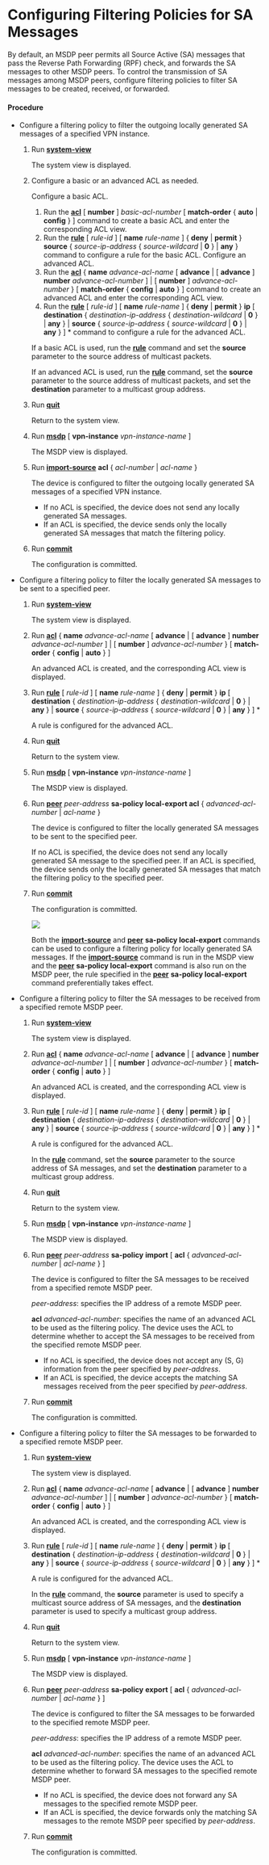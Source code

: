Configuring Filtering Policies for SA Messages
==============================================

By default, an MSDP peer permits all Source Active (SA) messages that pass the Reverse Path Forwarding (RPF) check, and forwards the SA messages to other MSDP peers. To control the transmission of SA messages among MSDP peers, configure filtering policies to filter SA messages to be created, received, or forwarded.

#### Procedure

* Configure a filtering policy to filter the outgoing locally generated SA messages of a specified VPN instance.
  1. Run [**system-view**](cmdqueryname=system-view)
     
     
     
     The system view is displayed.
  2. Configure a basic or an advanced ACL as needed.
     
     Configure a basic ACL.
     1. Run the [**acl**](cmdqueryname=acl) [ **number** ] *basic-acl-number* [ **match-order** { **auto** | **config** } ] command to create a basic ACL and enter the corresponding ACL view.
     2. Run the [**rule**](cmdqueryname=rule) [ *rule-id* ] [ **name** *rule-name* ] { **deny** | **permit** } **source** { *source-ip-address* { *source-wildcard* | **0** } | **any** } command to configure a rule for the basic ACL.
     Configure an advanced ACL.
     1. Run the [**acl**](cmdqueryname=acl) { **name** *advance-acl-name* [ **advance** | [ **advance** ] **number** *advance-acl-number* ] | [ **number** ] *advance-acl-number* } [ **match-order** { **config** | **auto** } ] command to create an advanced ACL and enter the corresponding ACL view.
     2. Run the [**rule**](cmdqueryname=rule) [ *rule-id* ] [ **name** *rule-name* ] { **deny** | **permit** } **ip** [ **destination** { *destination-ip-address* { *destination-wildcard* | **0** } | **any** } | **source** { *source-ip-address* { *source-wildcard* | **0** } | **any** } ] \* command to configure a rule for the advanced ACL.
     
     If a basic ACL is used, run the [**rule**](cmdqueryname=rule) command and set the **source** parameter to the source address of multicast packets.
     
     If an advanced ACL is used, run the [**rule**](cmdqueryname=rule) command, set the **source** parameter to the source address of multicast packets, and set the **destination** parameter to a multicast group address.
  3. Run [**quit**](cmdqueryname=quit)
     
     
     
     Return to the system view.
  4. Run [**msdp**](cmdqueryname=msdp) [ **vpn-instance** *vpn-instance-name* ]
     
     
     
     The MSDP view is displayed.
  5. Run [**import-source**](cmdqueryname=import-source) **acl** { *acl-number* | *acl-name* }
     
     
     
     The device is configured to filter the outgoing locally generated SA messages of a specified VPN instance.
     
     
     
     + If no ACL is specified, the device does not send any locally generated SA messages.
     + If an ACL is specified, the device sends only the locally generated SA messages that match the filtering policy.
  6. Run [**commit**](cmdqueryname=commit)
     
     
     
     The configuration is committed.
* Configure a filtering policy to filter the locally generated SA messages to be sent to a specified peer.
  1. Run [**system-view**](cmdqueryname=system-view)
     
     
     
     The system view is displayed.
  2. Run [**acl**](cmdqueryname=acl) { **name** *advance-acl-name* [ **advance** | [ **advance** ] **number** *advance-acl-number* ] | [ **number** ] *advance-acl-number* } [ **match-order** { **config** | **auto** } ]
     
     
     
     An advanced ACL is created, and the corresponding ACL view is displayed.
  3. Run [**rule**](cmdqueryname=rule) [ *rule-id* ] [ **name** *rule-name* ] { **deny** | **permit** } **ip** [ **destination** { *destination-ip-address* { *destination-wildcard* | **0** } | **any** } | **source** { *source-ip-address* { *source-wildcard* | **0** } | **any** } ] \*
     
     
     
     A rule is configured for the advanced ACL.
  4. Run [**quit**](cmdqueryname=quit)
     
     
     
     Return to the system view.
  5. Run [**msdp**](cmdqueryname=msdp) [ **vpn-instance** *vpn-instance-name* ]
     
     
     
     The MSDP view is displayed.
  6. Run [**peer**](cmdqueryname=peer) *peer-address* **sa-policy local-export acl** { *advanced-acl-number* | *acl-name* }
     
     
     
     The device is configured to filter the locally generated SA messages to be sent to the specified peer.
     
     
     
     If no ACL is specified, the device does not send any locally generated SA message to the specified peer. If an ACL is specified, the device sends only the locally generated SA messages that match the filtering policy to the specified peer.
  7. Run [**commit**](cmdqueryname=commit)
     
     
     
     The configuration is committed.
     
     
     
     ![](../../../../public_sys-resources/note_3.0-en-us.png) 
     
     Both the [**import-source**](cmdqueryname=import-source) and [**peer**](cmdqueryname=peer) **sa-policy local-export** commands can be used to configure a filtering policy for locally generated SA messages. If the [**import-source**](cmdqueryname=import-source) command is run in the MSDP view and the [**peer**](cmdqueryname=peer) **sa-policy local-export** command is also run on the MSDP peer, the rule specified in the [**peer**](cmdqueryname=peer) **sa-policy local-export** command preferentially takes effect.
* Configure a filtering policy to filter the SA messages to be received from a specified remote MSDP peer.
  1. Run [**system-view**](cmdqueryname=system-view)
     
     
     
     The system view is displayed.
  2. Run [**acl**](cmdqueryname=acl) { **name** *advance-acl-name* [ **advance** | [ **advance** ] **number** *advance-acl-number* ] | [ **number** ] *advance-acl-number* } [ **match-order** { **config** | **auto** } ]
     
     
     
     An advanced ACL is created, and the corresponding ACL view is displayed.
  3. Run [**rule**](cmdqueryname=rule) [ *rule-id* ] [ **name** *rule-name* ] { **deny** | **permit** } **ip** [ **destination** { *destination-ip-address* { *destination-wildcard* | **0** } | **any** } | **source** { *source-ip-address* { *source-wildcard* | **0** } | **any** } ] \*
     
     
     
     A rule is configured for the advanced ACL.
     
     
     
     In the [**rule**](cmdqueryname=rule) command, set the **source** parameter to the source address of SA messages, and set the **destination** parameter to a multicast group address.
  4. Run [**quit**](cmdqueryname=quit)
     
     
     
     Return to the system view.
  5. Run [**msdp**](cmdqueryname=msdp) [ **vpn-instance** *vpn-instance-name* ]
     
     
     
     The MSDP view is displayed.
  6. Run [**peer**](cmdqueryname=peer) *peer-address* **sa-policy** **import** [ **acl** { *advanced-acl-number* | *acl-name* } ]
     
     
     
     The device is configured to filter the SA messages to be received from a specified remote MSDP peer.
     
     
     
     *peer-address*: specifies the IP address of a remote MSDP peer.
     
     **acl** *advanced-acl-number*: specifies the name of an advanced ACL to be used as the filtering policy. The device uses the ACL to determine whether to accept the SA messages to be received from the specified remote MSDP peer.
     
     + If no ACL is specified, the device does not accept any (S, G) information from the peer specified by *peer-address*.
     + If an ACL is specified, the device accepts the matching SA messages received from the peer specified by *peer-address*.
  7. Run [**commit**](cmdqueryname=commit)
     
     
     
     The configuration is committed.
* Configure a filtering policy to filter the SA messages to be forwarded to a specified remote MSDP peer.
  1. Run [**system-view**](cmdqueryname=system-view)
     
     
     
     The system view is displayed.
  2. Run [**acl**](cmdqueryname=acl) { **name** *advance-acl-name* [ **advance** | [ **advance** ] **number** *advance-acl-number* ] | [ **number** ] *advance-acl-number* } [ **match-order** { **config** | **auto** } ]
     
     
     
     An advanced ACL is created, and the corresponding ACL view is displayed.
  3. Run [**rule**](cmdqueryname=rule) [ *rule-id* ] [ **name** *rule-name* ] { **deny** | **permit** } **ip** [ **destination** { *destination-ip-address* { *destination-wildcard* | **0** } | **any** } | **source** { *source-ip-address* { *source-wildcard* | **0** } | **any** } ] \*
     
     
     
     A rule is configured for the advanced ACL.
     
     
     
     In the [**rule**](cmdqueryname=rule) command, the **source** parameter is used to specify a multicast source address of SA messages, and the **destination** parameter is used to specify a multicast group address.
  4. Run [**quit**](cmdqueryname=quit)
     
     
     
     Return to the system view.
  5. Run [**msdp**](cmdqueryname=msdp) [ **vpn-instance** *vpn-instance-name* ]
     
     
     
     The MSDP view is displayed.
  6. Run [**peer**](cmdqueryname=peer) *peer-address* **sa-policy** **export** [ **acl** { *advanced-acl-number* | *acl-name* } ]
     
     
     
     The device is configured to filter the SA messages to be forwarded to the specified remote MSDP peer.
     
     
     
     *peer-address*: specifies the IP address of a remote MSDP peer.
     
     **acl** *advanced-acl-number*: specifies the name of an advanced ACL to be used as the filtering policy. The device uses the ACL to determine whether to forward SA messages to the specified remote MSDP peer.
     
     + If no ACL is specified, the device does not forward any SA messages to the specified remote MSDP peer.
     + If an ACL is specified, the device forwards only the matching SA messages to the remote MSDP peer specified by *peer-address*.
  7. Run [**commit**](cmdqueryname=commit)
     
     
     
     The configuration is committed.